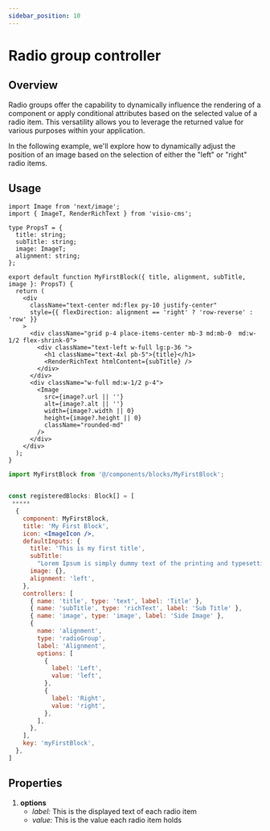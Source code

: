 ```yaml
---
sidebar_position: 10
---
```


# Radio group controller

## Overview

Radio groups offer the capability to dynamically influence the rendering of a component or apply conditional attributes based on the selected value of a radio item. This versatility allows you to leverage the returned value for various purposes within your application.

In the following example, we'll explore how to dynamically adjust the position of an image based on the selection of either the "left" or "right" radio items.

## Usage

```tsx title="/components/blocks/MyFirstBlock.tsx"
import Image from 'next/image';
import { ImageT, RenderRichText } from 'visio-cms';

type PropsT = {
  title: string;
  subTitle: string;
  image: ImageT;
  alignment: string;
};

export default function MyFirstBlock({ title, alignment, subTitle, image }: PropsT) {
  return (
    <div
      className="text-center md:flex py-10 justify-center"
      style={{ flexDirection: alignment == 'right' ? 'row-reverse' : 'row' }}
    >
      <div className="grid p-4 place-items-center mb-3 md:mb-0  md:w-1/2 flex-shrink-0">
        <div className="text-left w-full lg:p-36 ">
          <h1 className="text-4xl pb-5">{title}</h1>
          <RenderRichText htmlContent={subTitle} />
        </div>
      </div>
      <div className="w-full md:w-1/2 p-4">
        <Image
          src={image?.url || ''}
          alt={image?.alt || ''}
          width={image?.width || 0}
          height={image?.height || 0}
          className="rounded-md"
        />
      </div>
    </div>
  );
}
```




```jsx title="/components/blocks_registry.tsx"
import MyFirstBlock from '@/components/blocks/MyFirstBlock';


const registeredBlocks: Block[] = [
 *****
  {
    component: MyFirstBlock,
    title: 'My First Block',
    icon: <ImageIcon />,
    defaultInputs: {
      title: 'This is my first title',
      subTitle:
        "Lorem Ipsum is simply dummy text of the printing and typesetting industry. Lorem Ipsum has been the industry's standard dummy text ever since the 1500s",
      image: {},
      alignment: 'left',
    },
    controllers: [
      { name: 'title', type: 'text', label: 'Title' },
      { name: 'subTitle', type: 'richText', label: 'Sub Title' },
      { name: 'image', type: 'image', label: 'Side Image' },
      {
        name: 'alignment',
        type: 'radioGroup',
        label: 'Alignment',
        options: [
          {
            label: 'Left',
            value: 'left',
          },
          {
            label: 'Right',
            value: 'right',
          },
        ],
      },
    ],
    key: 'myFirstBlock',
  },
]
```

## Properties

1. **options**
   - *label:* This is the displayed text of each radio item
   - *value:* This is the value each radio item holds

